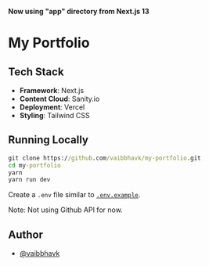 **Now using "app" directory from Next.js 13**

# My Portfolio

## Tech Stack

- **Framework**: Next.js
- **Content Cloud**: Sanity.io
- **Deployment**: Vercel
- **Styling**: Tailwind CSS

## Running Locally

```cmd
git clone https://github.com/vaibbhavk/my-portfolio.git
cd my-portfolio
yarn
yarn run dev
```

Create a `.env` file similar to [`.env.example`](https://github.com/vaibbhavk/my-portfolio/blob/main/.env.example).

Note: Not using Github API for now.

## Author

- [@vaibbhavk](https://www.github.com/vaibbhavk)
